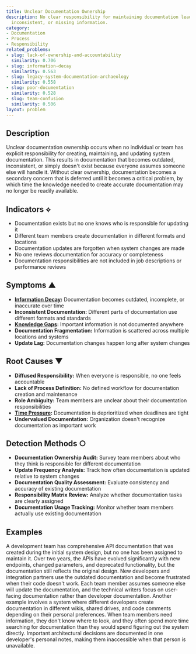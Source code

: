 ```yaml
---
title: Unclear Documentation Ownership
description: No clear responsibility for maintaining documentation leads to outdated,
  inconsistent, or missing information.
category:
- Documentation
- Process
- Responsibility
related_problems:
- slug: lack-of-ownership-and-accountability
  similarity: 0.706
- slug: information-decay
  similarity: 0.563
- slug: legacy-system-documentation-archaeology
  similarity: 0.558
- slug: poor-documentation
  similarity: 0.528
- slug: team-confusion
  similarity: 0.506
layout: problem
---
```


## Description

Unclear documentation ownership occurs when no individual or team has explicit responsibility for creating, maintaining, and updating system documentation. This results in documentation that becomes outdated, inconsistent, or simply doesn't exist because everyone assumes someone else will handle it. Without clear ownership, documentation becomes a secondary concern that is deferred until it becomes a critical problem, by which time the knowledge needed to create accurate documentation may no longer be readily available.

## Indicators ⟡

- Documentation exists but no one knows who is responsible for updating it
- Different team members create documentation in different formats and locations
- Documentation updates are forgotten when system changes are made
- No one reviews documentation for accuracy or completeness
- Documentation responsibilities are not included in job descriptions or performance reviews

## Symptoms ▲

- **[Information Decay](information-decay.md):** Documentation becomes outdated, incomplete, or inaccurate over time
- **Inconsistent Documentation:** Different parts of documentation use different formats and standards
- **[Knowledge Gaps](knowledge-gaps.md):** Important information is not documented anywhere
- **Documentation Fragmentation:** Information is scattered across multiple locations and systems
- **Update Lag:** Documentation changes happen long after system changes

## Root Causes ▼

- **Diffused Responsibility:** When everyone is responsible, no one feels accountable
- **Lack of Process Definition:** No defined workflow for documentation creation and maintenance
- **Role Ambiguity:** Team members are unclear about their documentation responsibilities
- **[Time Pressure](time-pressure.md):** Documentation is deprioritized when deadlines are tight
- **Undervalued Documentation:** Organization doesn't recognize documentation as important work

## Detection Methods ○

- **Documentation Ownership Audit:** Survey team members about who they think is responsible for different documentation
- **Update Frequency Analysis:** Track how often documentation is updated relative to system changes
- **Documentation Quality Assessment:** Evaluate consistency and accuracy of existing documentation
- **Responsibility Matrix Review:** Analyze whether documentation tasks are clearly assigned
- **Documentation Usage Tracking:** Monitor whether team members actually use existing documentation

## Examples

A development team has comprehensive API documentation that was created during the initial system design, but no one has been assigned to maintain it. Over two years, the APIs have evolved significantly with new endpoints, changed parameters, and deprecated functionality, but the documentation still reflects the original design. New developers and integration partners use the outdated documentation and become frustrated when their code doesn't work. Each team member assumes someone else will update the documentation, and the technical writers focus on user-facing documentation rather than developer documentation. Another example involves a system where different developers create documentation in different wikis, shared drives, and code comments depending on their personal preferences. When team members need information, they don't know where to look, and they often spend more time searching for documentation than they would spend figuring out the system directly. Important architectural decisions are documented in one developer's personal notes, making them inaccessible when that person is unavailable.